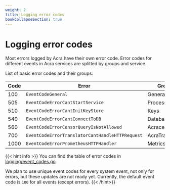 ```yaml
---
weight: 2
title: Logging error codes
bookCollapseSection: true
---
```


# Logging error codes

Most errors logged by Acra have their own error code.
Error codes for different events in Acra services are splitted by groups and service. 

List of basic error codes and their groups:

| Code | Error | Group |
| --- | ---------------------------------   | --------  |
|  100  | `EventCodeGeneral`                | General   |
|  505  | `EventCodeErrorCantStartService`  | Processes | 
|  510  | `EventCodeErrorCantInitKeyStore`  | Keys      |
|  540  | `EventCodeErrorCantConnectToDB`   | Database  |    
|  560  | `EventCodeErrorCensorQueryIsNotAllowed`   | Acracensor  |    
|  700  | `EventCodeErrorTranslatorCantHandleHTTPRequest`   | AcraTranslator  |    
|  1000  | `EventCodeErrorPrometheusHTTPHandler`   | Metrics  |    


{{< hint info >}}
You can find the table of error codes in [logging/event_codes.go](https://github.com/cossacklabs/acra-Q12021/blob/master/logging/event_codes.go).

We plan to use unique event codes for every system event, not only for errors, but these updates are not ready yet. Currently, the default event code is `100` for all events (except errors).
{{< /hint>}}